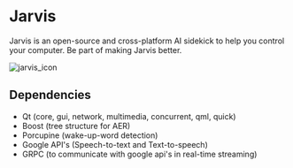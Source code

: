 # Jarvis
Jarvis is an open-source and cross-platform AI sidekick to help you control your computer. Be part of making Jarvis better.  

![jarvis_icon](https://user-images.githubusercontent.com/16375940/71779837-d8761680-2fc2-11ea-98f3-62889afadda2.png)

## Dependencies

- Qt (core, gui, network, multimedia, concurrent, qml, quick)
- Boost (tree structure for AER)
- Porcupine (wake-up-word detection)
- Google API's (Speech-to-text and Text-to-speech)
- GRPC (to communicate with google api's in real-time streaming)
